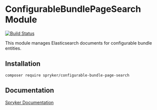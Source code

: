 # ConfigurableBundlePageSearch Module
[![Build Status](https://travis-ci.org/spryker/configurable-bundle-page-search.svg)](https://travis-ci.org/spryker/configurable-bundle-page-search)

This module manages Elasticsearch documents for configurable bundle entities.

## Installation

```
composer require spryker/configurable-bundle-page-search
```

## Documentation

[Spryker Documentation](https://documentation.spryker.com/module_guide/overview.htm)
